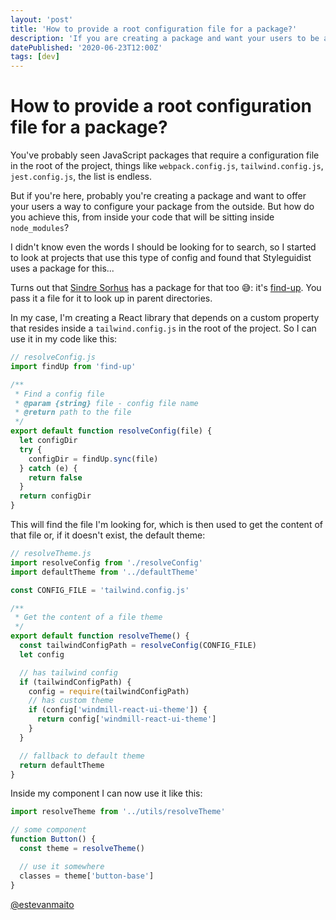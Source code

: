 ```yaml
---
layout: 'post'
title: 'How to provide a root configuration file for a package?'
description: 'If you are creating a package and want your users to be able to modify some features, a root configuration file may be the solution.'
datePublished: '2020-06-23T12:00Z'
tags: [dev]
---
```


# How to provide a root configuration file for a package?

You've probably seen JavaScript packages that require a configuration file in the root of the project, things like `webpack.config.js`, `tailwind.config.js`, `jest.config.js`, the list is endless.

But if you're here, probably you're creating a package and want to offer your users a way to configure your package from the outside. But how do you achieve this, from inside your code that will be sitting inside `node_modules`?

I didn't know even the words I should be looking for to search, so I started to look at projects that use this type of config and found that Styleguidist uses a package for this...

Turns out that [Sindre Sorhus](https://github.com/sindresorhus) has a package for that too 😅: it's [find-up](https://www.npmjs.com/package/find-up). You pass it a file for it to look up in parent directories.

In my case, I'm creating a React library that depends on a custom property that resides inside a `tailwind.config.js` in the root of the project. So I can use it in my code like this:

```js
// resolveConfig.js
import findUp from 'find-up'

/**
 * Find a config file
 * @param {string} file - config file name
 * @return path to the file
 */
export default function resolveConfig(file) {
  let configDir
  try {
    configDir = findUp.sync(file)
  } catch (e) {
    return false
  }
  return configDir
}
```

This will find the file I'm looking for, which is then used to get the content of that file or, if it doesn't exist, the default theme:

```js
// resolveTheme.js
import resolveConfig from './resolveConfig'
import defaultTheme from '../defaultTheme'

const CONFIG_FILE = 'tailwind.config.js'

/**
 * Get the content of a file theme
 */
export default function resolveTheme() {
  const tailwindConfigPath = resolveConfig(CONFIG_FILE)
  let config

  // has tailwind config
  if (tailwindConfigPath) {
    config = require(tailwindConfigPath)
    // has custom theme
    if (config['windmill-react-ui-theme']) {
      return config['windmill-react-ui-theme']
    }
  }

  // fallback to default theme
  return defaultTheme
}
```

Inside my component I can now use it like this:

```js
import resolveTheme from '../utils/resolveTheme'

// some component
function Button() {
  const theme = resolveTheme()

  // use it somewhere
  classes = theme['button-base']
}
```

[@estevanmaito](https://twitter.com/estevanmaito)
